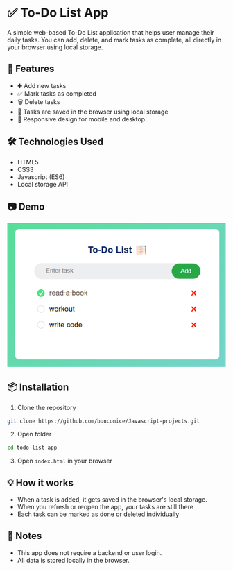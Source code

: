 # ✅ To-Do List App

A simple web-based To-Do List application that helps user manage their daily tasks. You can add, delete, and mark tasks as complete, all directly in your browser using local storage.

## 🚀 Features

- ➕ Add new tasks
- ✅ Mark tasks as completed
- 🗑️ Delete tasks
- 💾 Tasks are saved in the browser using local storage
- 📱 Responsive design for mobile and desktop.

## 🛠️ Technologies Used

- HTML5
- CSS3
- Javascript (ES6)
- Local storage API

## 📷 Demo

![Screenshot of To-Do List App](./img/screenshot.png)

## 📦 Installation

1. Clone the repository

```bash
git clone https://github.com/bunconice/Javascript-projects.git
```

2. Open folder

```bash
cd todo-list-app
```

3. Open `index.html` in your browser

## 💡 How it works

- When a task is added, it gets saved in the browser's local storage.
- When you refresh or reopen the app, your tasks are still there
- Each task can be marked as done or deleted individually

## 📌 Notes

- This app does not require a backend or user login.
- All data is stored locally in the browser.
